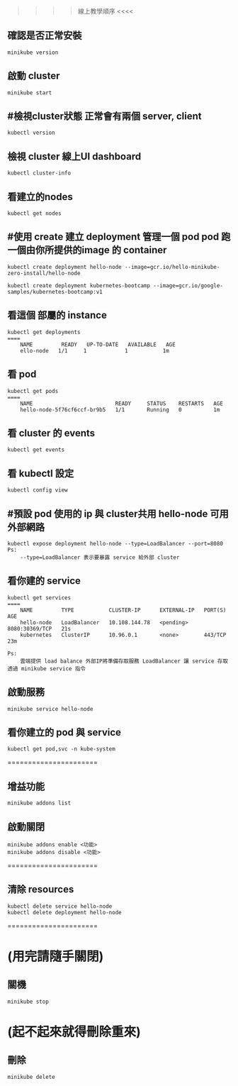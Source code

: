 >>>> 線上教學順序 <<<<

確認是否正常安裝
---
	minikube version
	
	
啟動 cluster
---
	minikube start
	
	

#檢視cluster狀態
正常會有兩個 server, client
---
	kubectl version
	

檢視 cluster 線上UI dashboard
---
	kubectl cluster-info
	
	
看建立的nodes
---
	kubectl get nodes
	
	
	
	
	
	
	
	
	
	
#使用 create 建立 deployment 管理一個 pod
pod 跑一個由你所提供的image 的 container
---
	kubectl create deployment hello-node --image=gcr.io/hello-minikube-zero-install/hello-node
	
	kubectl create deployment kubernetes-bootcamp --image=gcr.io/google-samples/kubernetes-bootcamp:v1
	

看這個 部屬的 instance
---
	kubectl get deployments
	====
		NAME         READY   UP-TO-DATE   AVAILABLE   AGE
		ello-node   1/1     1            1           1m
		

看 pod
---
	kubectl get pods
	====
		NAME                          READY     STATUS    RESTARTS   AGE
		hello-node-5f76cf6ccf-br9b5   1/1       Running   0          1m
		
		
看 cluster 的 events
---
	kubectl get events
	
	
看 kubectl 設定 
---
	kubectl config view
	
	
#預設 pod 使用的 ip 與 cluster共用
 hello-node 可用外部網路
---
	kubectl expose deployment hello-node --type=LoadBalancer --port=8080
 	Ps:
 		--type=LoadBalancer 表示要暴露 service 給外部 cluster
 		

看你建的 service
---
	kubectl get services
	====
		NAME         TYPE           CLUSTER-IP      EXTERNAL-IP   PORT(S)          AGE
		hello-node   LoadBalancer   10.108.144.78   <pending>     8080:30369/TCP   21s
		kubernetes   ClusterIP      10.96.0.1       <none>        443/TCP          23m
		
	Ps:
		雲端提供 load balance 外部IP將準備存取服務 LoadBalancer 讓 service 存取透過 minikube service 指令
		

啟動服務
---
	minikube service hello-node



看你建立的 pod 與 service
---
	kubectl get pod,svc -n kube-system


======================

增益功能
---
	minikube addons list
	
	
啟動關閉
---
	minikube addons enable <功能>
	minikube addons disable <功能>
	
======================

清除 resources
---
	kubectl delete service hello-node
	kubectl delete deployment hello-node

	
	
======================
# (用完請隨手關閉)
關機
---
	minikube stop
	
	
# (起不起來就得刪除重來)
刪除
---
	minikube delete